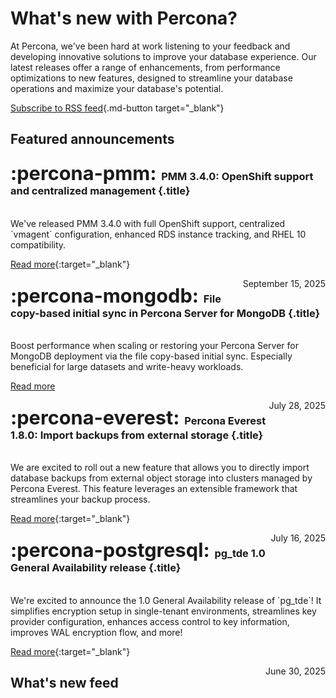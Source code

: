# What's new with Percona?

At Percona, we've been hard at work listening to your feedback and developing innovative solutions to improve your database experience. Our latest releases offer a range of enhancements, from performance optimizations to new features, designed to streamline your database operations and maximize your database's potential.

[Subscribe to RSS feed](https://docs.percona.com/feed_rss_created.xml){.md-button target="_blank"}

## Featured announcements

<div data-grid markdown>

<div data-banner="pmm" markdown>

### <span style="font-size:1.875em;margin-right:0.125em">:percona-pmm:</span>  PMM 3.4.0: OpenShift support and centralized management {.title}
<br>
We've released PMM 3.4.0 with full OpenShift support, centralized `vmagent` configuration, enhanced RDS instance tracking, and RHEL 10 compatibility. 
<div class="actions" markdown>

[Read more](../new/posts/Percona%20Monitoring%20and%20Management/pmm-3.4.0-release.md){:target="_blank"}

<span style="float: right;">September 15, 2025</span>

</div>
</div>

<div data-banner="mongodb" markdown>

### <span style="font-size:1.875em;margin-right:0.125em">:percona-mongodb:</span> File copy-based initial sync in Percona Server for MongoDB {.title}
<br>
Boost performance when scaling or restoring your Percona Server for MongoDB deployment via the file copy-based initial sync. Especially beneficial for large datasets and write-heavy workloads.

<div class="actions" markdown>

[Read more](../new/posts/MongoDB/file-copy-based-init-sync.md)

<span style="float: right;">July 28, 2025</span>

</div>
</div>

<div data-banner="everest" markdown>

### <span style="font-size:1.875em;margin-right:0.125em">:percona-everest:</span> Percona Everest 1.8.0: Import backups from external storage {.title}
<br>
We are excited to roll out a new feature that allows you to directly import database backups from external object storage into clusters managed by Percona Everest. This feature leverages an extensible framework that streamlines your backup process.

<div class="actions" markdown>

[Read more](../new/posts/Percona%20Everest/data_importers.md){:target="_blank"}

<span style="float: right;">July 16, 2025</span>

</div>
</div>


<div data-banner="postgresql" markdown>

### <span style="font-size:1.875em;margin-right:0.125em">:percona-postgresql:</span> pg_tde 1.0 General Availability release {.title}
<br>
We're excited to announce the 1.0 General Availability release of `pg_tde`! It simplifies encryption setup in single-tenant environments, streamlines key provider configuration, enhances access control to key information, improves WAL encryption flow, and more!
<div class="actions" markdown>

[Read more](../new/posts/PostgreSQL/pg-tde-1.0-release.md){:target="_blank"}

<span style="float: right;">June 30, 2025</span>

</div>
</div>



</div>

## What's new feed
